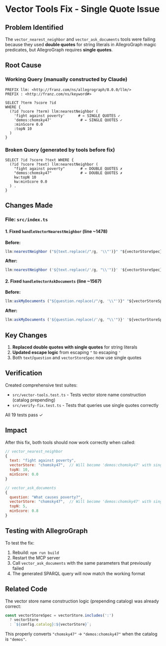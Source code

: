 # Vector Tools Fix - Single Quote Issue

## Problem Identified

The `vector_nearest_neighbor` and `vector_ask_documents` tools were failing because they used **double quotes** for string literals in AllegroGraph magic predicates, but AllegroGraph requires **single quotes**.

## Root Cause

### Working Query (manually constructed by Claude)
```sparql
PREFIX llm: <http://franz.com/ns/allegrograph/8.0.0/llm/>
PREFIX : <http://franz.com/ns/keyword#>

SELECT ?term ?score ?id
WHERE {
  (?id ?score ?term) llm:nearestNeighbor (
    'fight against poverty'      # ← SINGLE QUOTES ✓
    'demos:chomsky47'             # ← SINGLE QUOTES ✓
    :minScore 0.0
    :topN 10
  )
}
```

### Broken Query (generated by tools before fix)
```sparql
SELECT ?id ?score ?text WHERE {
  (?id ?score ?text) llm:nearestNeighbor (
    "fight against poverty"       # ← DOUBLE QUOTES ✗
    "demos:chomsky47"             # ← DOUBLE QUOTES ✗
    kw:topN 10
    kw:minScore 0.0
  ) .
}
```

## Changes Made

### File: `src/index.ts`

#### 1. Fixed `handleVectorNearestNeighbor` (line ~1478)

**Before:**
```typescript
llm:nearestNeighbor ("${text.replace(/"/g, '\\"')}" "${vectorStoreSpec}" kw:topN ${topN}...
```

**After:**
```typescript
llm:nearestNeighbor ('${text.replace(/'/g, "\\'")}' '${vectorStoreSpec}' kw:topN ${topN}...
```

#### 2. Fixed `handleVectorAskDocuments` (line ~1567)

**Before:**
```typescript
llm:askMyDocuments ("${question.replace(/"/g, '\\"')}" "${vectorStoreSpec}" kw:topN ${topN}...
```

**After:**
```typescript
llm:askMyDocuments ('${question.replace(/'/g, "\\'")}' '${vectorStoreSpec}' kw:topN ${topN}...
```

## Key Changes

1. **Replaced double quotes with single quotes** for string literals
2. **Updated escape logic** from escaping `"` to escaping `'`
3. Both `text`/`question` and `vectorStoreSpec` now use single quotes

## Verification

Created comprehensive test suites:
- `src/vector-tools.test.ts` - Tests vector store name construction (catalog prepending)
- `src/verify-fix.test.ts` - Tests that queries use single quotes correctly

All 19 tests pass ✓

## Impact

After this fix, both tools should now work correctly when called:

```javascript
// vector_nearest_neighbor
{
  text: "fight against poverty",
  vectorStore: "chomsky47",  // Will become 'demos:chomsky47' with single quotes
  topN: 10,
  minScore: 0.0
}

// vector_ask_documents
{
  question: "What causes poverty?",
  vectorStore: "chomsky47",  // Will become 'demos:chomsky47' with single quotes
  topN: 5,
  minScore: 0.8
}
```

## Testing with AllegroGraph

To test the fix:
1. Rebuild: `npm run build`
2. Restart the MCP server
3. Call `vector_ask_documents` with the same parameters that previously failed
4. The generated SPARQL query will now match the working format

## Related Code

The vector store name construction logic (prepending catalog) was already correct:

```typescript
const vectorStoreSpec = vectorStore.includes(':')
  ? vectorStore
  : `${config.catalog}:${vectorStore}`;
```

This properly converts `"chomsky47"` → `"demos:chomsky47"` when the catalog is `"demos"`.
